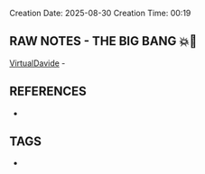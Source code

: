 Creation Date: 2025-08-30 
Creation Time: 00:19

## RAW NOTES - THE BIG BANG 💥🌌

[VirtualDavide](https://github.com/VirtualDavide) - 

## REFERENCES
- 
## TAGS
- 